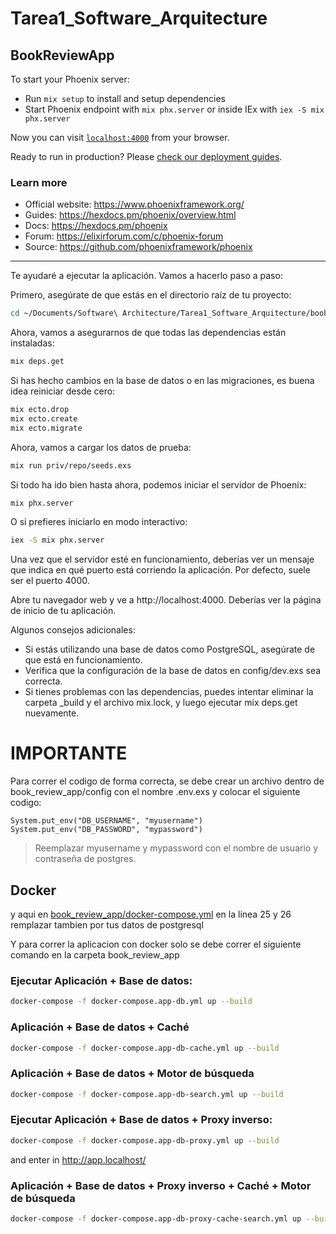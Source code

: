 # Tarea1_Software_Arquitecture

## BookReviewApp

To start your Phoenix server:

  * Run `mix setup` to install and setup dependencies
  * Start Phoenix endpoint with `mix phx.server` or inside IEx with `iex -S mix phx.server`

Now you can visit [`localhost:4000`](http://localhost:4000) from your browser.

Ready to run in production? Please [check our deployment guides](https://hexdocs.pm/phoenix/deployment.html).

### Learn more

  * Official website: https://www.phoenixframework.org/
  * Guides: https://hexdocs.pm/phoenix/overview.html
  * Docs: https://hexdocs.pm/phoenix
  * Forum: https://elixirforum.com/c/phoenix-forum
  * Source: https://github.com/phoenixframework/phoenix



---

Te ayudaré a ejecutar la aplicación. Vamos a hacerlo paso a paso:

Primero, asegúrate de que estás en el directorio raíz de tu proyecto:

```bash
cd ~/Documents/Software\ Architecture/Tarea1_Software_Arquitecture/book_review_app
```

Ahora, vamos a asegurarnos de que todas las dependencias están instaladas:

```bash
mix deps.get
```

Si has hecho cambios en la base de datos o en las migraciones, es buena idea reiniciar desde cero:

```bash
mix ecto.drop
mix ecto.create
mix ecto.migrate
```

Ahora, vamos a cargar los datos de prueba:

```bash
mix run priv/repo/seeds.exs
```

Si todo ha ido bien hasta ahora, podemos iniciar el servidor de Phoenix:

```bash
mix phx.server
```

O si prefieres iniciarlo en modo interactivo:

```bash
iex -S mix phx.server
```

Una vez que el servidor esté en funcionamiento, deberías ver un mensaje que indica en qué puerto está corriendo la aplicación. Por defecto, suele ser el puerto 4000.

Abre tu navegador web y ve a http://localhost:4000. Deberías ver la página de inicio de tu aplicación.

Algunos consejos adicionales:

- Si estás utilizando una base de datos como PostgreSQL, asegúrate de que está en funcionamiento.
- Verifica que la configuración de la base de datos en config/dev.exs sea correcta.
- Si tienes problemas con las dependencias, puedes intentar eliminar la carpeta _build y el archivo mix.lock, y luego ejecutar mix deps.get nuevamente.


# IMPORTANTE

Para correr el codigo de forma correcta, se debe crear un archivo dentro de book_review_app/config con el nombre .env.exs y colocar el siguiente codigo:


```
System.put_env("DB_USERNAME", "myusername")
System.put_env("DB_PASSWORD", "mypassword")
```
> Reemplazar myusername y mypassword con el nombre de usuario y contraseña de postgres.



## Docker

y aqui en [book_review_app/docker-compose.yml](book_review_app/docker-compose.yml) en la linea 25 y 26 remplazar tambien por tus datos de postgresql

Y para correr la aplicacion con docker solo se debe correr el siguiente comando en la carpeta book_review_app

### Ejecutar Aplicación + Base de datos:
```bash
docker-compose -f docker-compose.app-db.yml up --build
```

### Aplicación + Base de datos + Caché
```bash
docker-compose -f docker-compose.app-db-cache.yml up --build
``` 


### Aplicación + Base de datos + Motor de búsqueda
```bash
docker-compose -f docker-compose.app-db-search.yml up --build
```

### Ejecutar Aplicación + Base de datos + Proxy inverso:
```bash
docker-compose -f docker-compose.app-db-proxy.yml up --build
```
and enter in http://app.localhost/

### Aplicación + Base de datos + Proxy inverso + Caché + Motor de búsqueda
```bash
docker-compose -f docker-compose.app-db-proxy-cache-search.yml up --build
```


